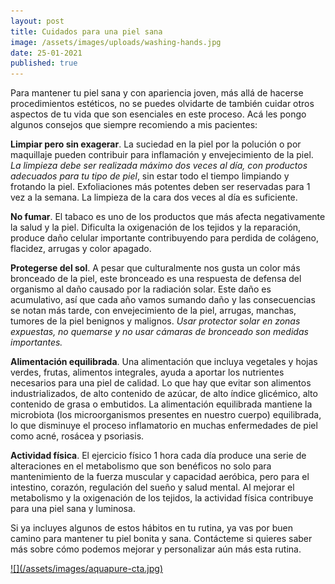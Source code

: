 ```yaml
---
layout: post
title: Cuidados para una piel sana
image: /assets/images/uploads/washing-hands.jpg
date: 25-01-2021
published: true
---
```


Para mantener tu piel sana y con apariencia joven, más allá de hacerse
procedimientos estéticos, no se puedes olvidarte de también cuidar otros
aspectos de tu vida que son esenciales en este proceso. Acá les pongo algunos
consejos que siempre recomiendo a mis pacientes: 

__Limpiar pero sin exagerar__. La suciedad en la piel por la polución o por
maquillaje pueden contribuir para inflamación y envejecimiento de la piel. _La
limpieza debe ser realizada máximo dos veces al día, con productos adecuados
para tu tipo de piel_, sin estar todo el tiempo limpiando y frotando la piel.
Exfoliaciones más potentes deben ser reservadas para 1 vez a la semana.
La limpieza de la cara dos veces al día es suficiente. 

__No fumar__. El tabaco es uno de los productos que más afecta negativamente
la salud y la piel. Dificulta la oxigenación de los tejidos y la reparación,
produce daño celular importante contribuyendo para perdida de colágeno,
flacidez, arrugas y color apagado.

__Protegerse del sol__. A pesar que culturalmente nos gusta un color más
bronceado de la piel, este bronceado es una respuesta de defensa del organismo
al daño causado por la radiación solar. Este daño es acumulativo, así que cada
año vamos sumando daño y las consecuencias se notan más tarde, con
envejecimiento de la piel, arrugas, manchas, tumores de la piel benignos y
malignos. _Usar protector solar en zonas expuestas, no quemarse y no usar
cámaras de bronceado son medidas importantes._

__Alimentación equilibrada__. Una alimentación que incluya vegetales y hojas
verdes, frutas, alimentos integrales, ayuda a aportar los nutrientes
necesarios para una piel de calidad. Lo que hay que evitar son  alimentos
industrializados, de alto contenido de azúcar, de alto índice glicémico, alto
contenido de grasa o embutidos.  La alimentación equilibrada  mantiene la
microbiota (los microorganismos presentes en nuestro cuerpo) equilibrada, lo que
disminuye el proceso inflamatorio en muchas enfermedades de piel como acné,
rosácea y psoriasis.

__Actividad física__. El ejercicio físico 1 hora cada día produce una serie
de alteraciones en el metabolismo que son benéficos no solo para mantenimiento
de la fuerza muscular y capacidad aeróbica, pero para el intestino, corazón,
regulación del sueño y salud mental.  Al mejorar el metabolismo y la
oxigenación de los tejidos, la actividad física contribuye para una piel sana y
luminosa.

Si ya incluyes algunos de estos hábitos en tu rutina,  ya vas por buen camino
para mantener tu piel bonita y sana. Contácteme si quieres saber más sobre
cómo podemos mejorar y personalizar aún más esta rutina.

<a href="/tratamientos/limpieza-facial-profunda-aquapure" onclick="cta({ content_name: 'aquapure' })">
  ![](/assets/images/aquapure-cta.jpg)
</a>
